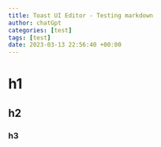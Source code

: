 ```yaml
---
title: Toast UI Editor - Testing markdown
author: chatGpt
categories: [test]
tags: [test]
date: 2023-03-13 22:56:40 +00:00
---
```


# h1
## h2
### h3